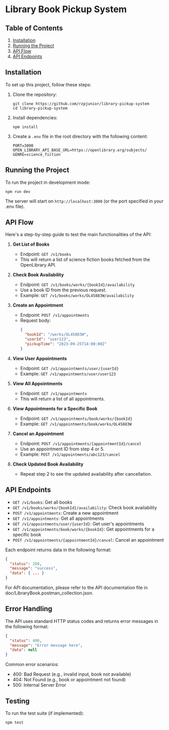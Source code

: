 # Library Book Pickup System

## Table of Contents
1. [Installation](#installation)
2. [Running the Project](#running-the-project)
3. [API Flow](#api-flow)
4. [API Endpoints](#api-endpoints)

## Installation

To set up this project, follow these steps:

1. Clone the repository:
   ```
   git clone https://github.com/rzpjunior/library-pickup-system
   cd library-pickup-system
   ```

2. Install dependencies:
   ```
   npm install
   ```

3. Create a `.env` file in the root directory with the following content:
   ```
   PORT=3000
   OPEN_LIBRARY_API_BASE_URL=https://openlibrary.org/subjects/
   GENRE=science_fiction
   ```

## Running the Project

To run the project in development mode:

```
npm run dev
```

The server will start on `http://localhost:3000` (or the port specified in your .env file).

## API Flow

Here's a step-by-step guide to test the main functionalities of the API:

1. **Get List of Books**
   - Endpoint: `GET /v1/books`
   - This will return a list of science fiction books fetched from the OpenLibrary API.

2. **Check Book Availability**
   - Endpoint: `GET /v1/books/works/{bookId}/availability`
   - Use a book ID from the previous request.
   - Example: `GET /v1/books/works/OL45883W/availability`

3. **Create an Appointment**
   - Endpoint: `POST /v1/appointments`
   - Request body:
     ```json
     {
       "bookId": "/works/OL45883W",
       "userId": "user123",
       "pickupTime": "2023-09-25T14:00:00Z"
     }
     ```

4. **View User Appointments**
   - Endpoint: `GET /v1/appointments/user/{userId}`
   - Example: `GET /v1/appointments/user/user123`

5. **View All Appointments**
   - Endpoint: `GET /v1/appointments`
   - This will return a list of all appointments.

6. **View Appointments for a Specific Book**
   - Endpoint: `GET /v1/appointments/book/works/{bookId}`
   - Example: `GET /v1/appointments/book/works/OL45883W`

7. **Cancel an Appointment**
   - Endpoint: `POST /v1/appointments/{appointmentId}/cancel`
   - Use an appointment ID from step 4 or 5.
   - Example: `POST /v1/appointments/abc123/cancel`

8. **Check Updated Book Availability**
   - Repeat step 2 to see the updated availability after cancellation.

## API Endpoints

- `GET /v1/books`: Get all books
- `GET /v1/books/works/{bookId}/availability`: Check book availability
- `POST /v1/appointments`: Create a new appointment
- `GET /v1/appointments`: Get all appointments
- `GET /v1/appointments/user/{userId}`: Get user's appointments
- `GET /v1/appointments/book/works/{bookId}`: Get appointments for a specific book
- `POST /v1/appointments/{appointmentId}/cancel`: Cancel an appointment

Each endpoint returns data in the following format:

```json
{
  "status": 200,
  "message": "success",
  "data": { ... }
}
```

For API documentation, please refer to the API documentation file in doc/LibraryBook.postman_collection.json.

## Error Handling

The API uses standard HTTP status codes and returns error messages in the following format:

```json
{
  "status": 400,
  "message": "Error message here",
  "data": null
}
```

Common error scenarios:
- 400: Bad Request (e.g., invalid input, book not available)
- 404: Not Found (e.g., book or appointment not found)
- 500: Internal Server Error

## Testing

To run the test suite (if implemented):

```
npm test
```